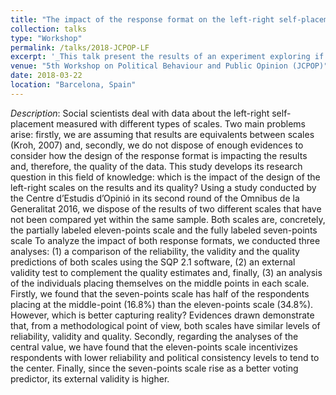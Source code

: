 ```yaml
---
title: "The impact of the response format on the left-right self-placement"
collection: talks
type: "Workshop"
permalink: /talks/2018-JCPOP-LF
excerpt: '_This talk present the results of an experiment exploring if the response format affects the self-placement of respondents in a question avout their self-right ideology ._ Read more](https://orioljbosch.github.io/publication/2018-JCPOP-LF)'
venue: "5th Workshop on Political Behaviour and Public Opinion (JCPOP)"
date: 2018-03-22
location: "Barcelona, Spain"
---
```


_Description_: Social scientists deal with data about the left-right self-placement measured with different types of scales. Two main problems arise: firstly, we are assuming that results are equivalents between scales (Kroh, 2007) and, secondly, we do not dispose of enough evidences to consider how the design of the response format is impacting the results and, therefore, the quality of the data. 
This study develops its research question in this field of knowledge: which is the impact of the design of the left-right scales on the results and its quality?
Using a study conducted by the Centre d’Estudis d’Opinió in its second round of the Omnibus de la Generalitat 2016, we dispose of the results of two different scales that have not been compared yet within the same sample. Both scales are, concretely, the partially labeled eleven-points scale and the fully labeled seven-points scale
To analyze the impact of both response formats, we conducted three analyses: (1) a comparison of the reliability, the validity and the quality predictions of both scales using the SQP 2.1 software, (2) an external validity test to complement the quality estimates and, finally, (3) an analysis of the individuals placing themselves on the middle points in each scale. 
Firstly, we found that the seven-points scale has half of the respondents placing at the middle-point (16.8%) than the eleven-points scale (34.8%). However, which is better capturing reality? Evidences drawn demonstrate that, from a methodological point of view, both scales have similar levels of reliability, validity and quality. Secondly, regarding the analyses of the central value, we have found that the eleven-points scale incentivizes respondents with lower reliability and political consistency levels to tend to the center. Finally, since the seven-points scale rise as a better voting predictor, its external validity is higher.
